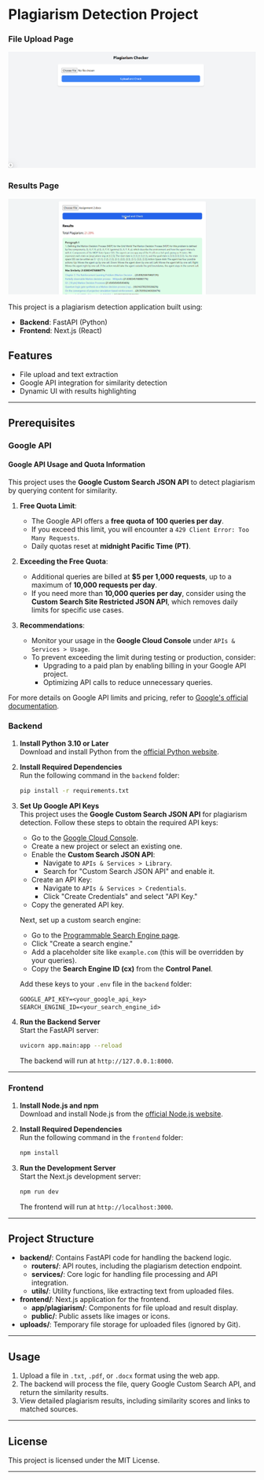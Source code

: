 # Plagiarism Detection Project

### File Upload Page
![File Upload Page](docs/upload-page.png)

### Results Page
![Results Page](docs/results-page.png)


This project is a plagiarism detection application built using:

- **Backend**: FastAPI (Python)
- **Frontend**: Next.js (React)

## Features

- File upload and text extraction
- Google API integration for similarity detection
- Dynamic UI with results highlighting

---

## Prerequisites

### Google API

#### **Google API Usage and Quota Information**

This project uses the **Google Custom Search JSON API** to detect plagiarism by querying content for similarity.

1. **Free Quota Limit**:
   - The Google API offers a **free quota of 100 queries per day**.
   - If you exceed this limit, you will encounter a `429 Client Error: Too Many Requests`.
   - Daily quotas reset at **midnight Pacific Time (PT)**.

2. **Exceeding the Free Quota**:
   - Additional queries are billed at **$5 per 1,000 requests**, up to a maximum of **10,000 requests per day**.
   - If you need more than **10,000 queries per day**, consider using the **Custom Search Site Restricted JSON API**, which removes daily limits for specific use cases.

3. **Recommendations**:
   - Monitor your usage in the **Google Cloud Console** under `APIs & Services > Usage`.
   - To prevent exceeding the limit during testing or production, consider:
     - Upgrading to a paid plan by enabling billing in your Google API project.
     - Optimizing API calls to reduce unnecessary queries.

For more details on Google API limits and pricing, refer to [Google's official documentation](https://developers.google.com/custom-search/v1/introduction).


### Backend

1. **Install Python 3.10 or Later**  
   Download and install Python from the [official Python website](https://www.python.org/downloads/).

2. **Install Required Dependencies**  
   Run the following command in the `backend` folder:
   ```bash
   pip install -r requirements.txt
   ```

3. **Set Up Google API Keys**  
   This project uses the **Google Custom Search JSON API** for plagiarism detection. Follow these steps to obtain the required API keys:

   - Go to the [Google Cloud Console](https://console.cloud.google.com/).
   - Create a new project or select an existing one.
   - Enable the **Custom Search JSON API**:
     - Navigate to `APIs & Services > Library`.
     - Search for "Custom Search JSON API" and enable it.
   - Create an API Key:
     - Navigate to `APIs & Services > Credentials`.
     - Click "Create Credentials" and select "API Key."
   - Copy the generated API key.

   Next, set up a custom search engine:
   - Go to the [Programmable Search Engine page](https://programmablesearchengine.google.com/).
   - Click "Create a search engine."
   - Add a placeholder site like `example.com` (this will be overridden by your queries).
   - Copy the **Search Engine ID (cx)** from the **Control Panel**.

   Add these keys to your `.env` file in the `backend` folder:
   ```
   GOOGLE_API_KEY=<your_google_api_key>
   SEARCH_ENGINE_ID=<your_search_engine_id>
   ```

4. **Run the Backend Server**  
   Start the FastAPI server:
   ```bash
   uvicorn app.main:app --reload
   ```

   The backend will run at `http://127.0.0.1:8000`.

---

### Frontend

1. **Install Node.js and npm**  
   Download and install Node.js from the [official Node.js website](https://nodejs.org/).

2. **Install Required Dependencies**  
   Run the following command in the `frontend` folder:
   ```bash
   npm install
   ```

3. **Run the Development Server**  
   Start the Next.js development server:
   ```bash
   npm run dev
   ```

   The frontend will run at `http://localhost:3000`.

---

## Project Structure

- **backend/**: Contains FastAPI code for handling the backend logic.
  - **routers/**: API routes, including the plagiarism detection endpoint.
  - **services/**: Core logic for handling file processing and API integration.
  - **utils/**: Utility functions, like extracting text from uploaded files.
- **frontend/**: Next.js application for the frontend.
  - **app/plagiarism/**: Components for file upload and result display.
  - **public/**: Public assets like images or icons.
- **uploads/**: Temporary file storage for uploaded files (ignored by Git).

---

## Usage

1. Upload a file in `.txt`, `.pdf`, or `.docx` format using the web app.
2. The backend will process the file, query Google Custom Search API, and return the similarity results.
3. View detailed plagiarism results, including similarity scores and links to matched sources.

---

## License

This project is licensed under the MIT License.

---
